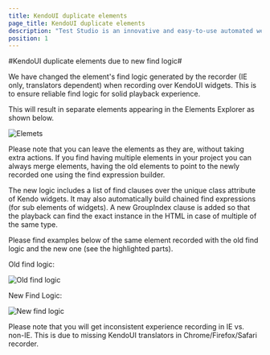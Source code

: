```yaml
---
title: KendoUI duplicate elements
page_title: KendoUI duplicate elements
description: "Test Studio is an innovative and easy-to-use automated web, WPF and load testing solution. Test Studio tests support essential technologies like ASP.NET AJAX, Silverlight, PHP and MVC. HTML5, Testing framework, functional testing, performance testing, load testing, exploratory testing, manual testing."
position: 1
---
```

#KendoUI duplicate elements due to new find logic#

We have changed the element's find logic generated by the recorder (IE only, translators dependent) when recording over KendoUI widgets. This is to ensure reliable find logic for solid playback experience.

This will result in separate elements appearing in the Elements Explorer as shown below. 

![Elemets][1]

Please note that you can leave the elements as they are, without taking extra actions. If you find having multiple elements in your project you can always merge elements, having the old elements to point to the newly recorded one using the find expression builder.

The new logic includes a list of find clauses over the unique class attribute of Kendo widgets. It may also automatically build chained find expressions (for sub elements of widgets).
A new GroupIndex clause is added so that the playback can find the exact instance in the HTML in case of multiple of the same type.

Please find examples below of the same element recorded with the old find logic and the new one (see the highlighted parts).

Old find logic:

![Old find logic][2]

New Find Logic:

![New find logic][3]

Please note that you will get inconsistent experience recording in IE vs. non-IE. This is due to missing KendoUI translators in Chrome/Firefox/Safari recorder.

[1]: /img/knowledge-base/test-recording-kb/kendoui-duplicate-elements/fig1.png
[2]: /img/knowledge-base/test-recording-kb/kendoui-duplicate-elements/fig2.png
[3]: /img/knowledge-base/test-recording-kb/kendoui-duplicate-elements/fig3.png
